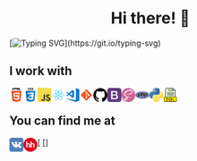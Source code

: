 <h1 align="center">Hi there! 👋 </h1>


[![Typing SVG](https://readme-typing-svg.herokuapp.com?color=%red&lines=I+am+Andrei.+I+am+a+web+developer.)](https://git.io/typing-svg)

## I work with

<img align="left" alt="HTML5" width="25px" src="https://github.com/AndrewMosh/AndrewMosh/blob/main/icons/html5.png"/>
<img align="left" alt="СSS3" width="25px" src="https://github.com/AndrewMosh/AndrewMosh/blob/main/icons/css3.png"/>
<img align="left" alt="JS" width="25px" src="https://github.com/AndrewMosh/AndrewMosh/blob/main/icons/javascript.png"/>
<img align="left" alt="React" width="25px" src="https://github.com/AndrewMosh/AndrewMosh/blob/main/icons/react.png"/>
<img align="left" alt="VS" width="25px" src="https://github.com/AndrewMosh/AndrewMosh/blob/main/icons/vs-code.png"/>
<img align="left" alt="Git" width="25px" src="https://github.com/AndrewMosh/AndrewMosh/blob/main/icons/git.png"/>
<img align="left" alt="GitHub" width="25px" src="https://github.com/AndrewMosh/AndrewMosh/blob/main/icons/github.png"/>
<img align="left" alt="Bootstrap" width="25px" src="https://github.com/AndrewMosh/AndrewMosh/blob/main/icons/bootstrap.png"/>
<img align="left" alt="Sass" width="25px" src="https://github.com/AndrewMosh/AndrewMosh/blob/main/icons/free-icon-sass-5968358.png"/>
<img align="left" alt="PHP" width="25px" src="https://github.com/AndrewMosh/AndrewMosh/blob/main/icons/php.png"/>
<img align="left" alt="Python" width="25px" src="https://github.com/AndrewMosh/AndrewMosh/blob/main/icons/python.png"/>
<img align="left" alt="SQL" width="25px" src="https://github.com/AndrewMosh/AndrewMosh/blob/main/icons/free-icon-sql-file-8422279.png"/>
</br>

## You can find me at

[<img align="left" alt="VK" width="25px" src="https://github.com/ZerruKun/ZerruKun/blob/main/images/icons/vk.svg"/>
[<img align="left" alt="VK" width="25px" src="https://github.com/ZerruKun/ZerruKun/blob/main/images/icons/hh.png"/>]
